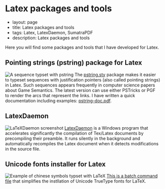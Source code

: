 Latex packages and tools
========================

 - layout: page
 - title: Latex packages and tools
 - tags: Latex, LatexDaemon, SumatraPDF
 - description: Latex packages and tools

Here you will find some packages and tools that I have developed for Latex.

Pointing strings (pstring) package for Latex
--------------------------------------------

![A sequence typset with pstring](pstring.png) The [pstring.sty](pstring.zip) package makes it easier to typeset sequences with justification pointers (also called pointing strings) in Latex. Such sequences appears frequently in computer science papers about Game Semantics. The latest version can use either PSTricks or PGF to render the arcs that represent the links. I have written a quick documentation including examples: [pstring-doc.pdf](pstring-doc.pdf).

LatexDaemon
-----------

![LaTeXDaemon screenshot](latexdaemon.png) [LatexDaemon](../latexdaemon/) is a Windows program that accelerates significantly the compilation of Tex/Latex documents by precompiling their preamble. It runs silently in the background and automatically recompiles the Latex document when it detects modifications in the source file.

Unicode fonts installer for Latex
---------------------------------

![Example of chinese symbols typset with LaTeX](../latexttf/nishinaguoren.png) [This is a batch command file](../latexttf/) that simplifies the instllation of Unicode TrueType fonts for LaTeX.


